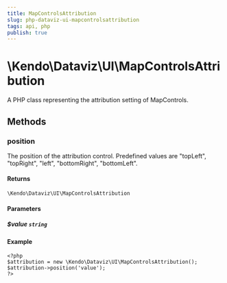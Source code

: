 ```yaml
---
title: MapControlsAttribution
slug: php-dataviz-ui-mapcontrolsattribution
tags: api, php
publish: true
---
```


# \Kendo\Dataviz\UI\MapControlsAttribution

A PHP class representing the attribution setting of MapControls.


## Methods

### position
The position of the attribution control. Predefined values are "topLeft", "topRight", "left", "bottomRight", "bottomLeft".

#### Returns
`\Kendo\Dataviz\UI\MapControlsAttribution`

#### Parameters

##### $value `string`



#### Example 
    <?php
    $attribution = new \Kendo\Dataviz\UI\MapControlsAttribution();
    $attribution->position('value');
    ?>

